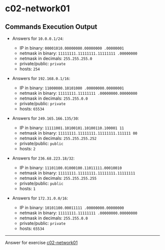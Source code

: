 # c02-network01

## Commands Execution Output

- Answers for `10.0.0.1/24`:

  - IP in binary: `00001010.00000000.00000000 .00000001`
  - netmask in binary: `11111111.11111111.11111111 .00000000` 
  - netmask in decimals: `255.255.255.0`
  - private/public: `private`
  - hosts: `254`

- Answers for `192.168.0.1/16`:

  - IP in binary: `11000000.10101000 .00000000.00000001`
  - netmask in binary: `11111111.11111111 .00000000.00000000` 
  - netmask in decimals: `255.255.0.0`
  - private/public: `private`
  - hosts: `65534`

- Answers for `249.165.166.135/30`:

  - IP in binary: `11111001.10100101.10100110.100001 11`
  - netmask in binary: `11111111.11111111.11111111.111111 00` 
  - netmask in decimals: `255.255.255.252`
  - private/public: `public`
  - hosts: `2`

- Answers for `236.68.223.18/32`:

  - IP in binary: `11101100.01000100.11011111.00010010`
  - netmask in binary: `11111111.11111111.11111111.11111111` 
  - netmask in decimals: `255.255.255.255`
  - private/public: `public`
  - hosts: `1`

- Answers for `172.31.0.0/16`:

  - IP in binary: `10101100.00011111 .00000000.00000000`
  - netmask in binary: `11111111.11111111 .00000000.00000000` 
  - netmask in decimals: `255.255.0.0`
  - private/public: `private`
  - hosts: `65534`

<!-- Don't change anything below this point-->
***
Answer for exercise [c02-network01](https://github.com/devopsacademyau/academy/blob/893381c6f0b69434d9e8597d3d4b1c17f9bc1371/classes/02class/exercises/c02-network01/README.md)
